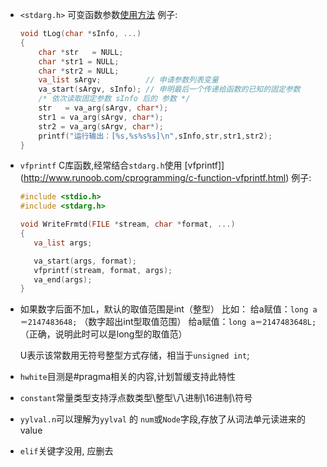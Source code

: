 - `<stdarg.h>` 可变函数参数[使用方法](http://www.runoob.com/cprogramming/c-standard-library-stdarg-h.html)
    例子:
    ```c++
    void tLog(char *sInfo, ...)
    {
        char *str   = NULL;
        char *str1 = NULL;
        char *str2 = NULL;
        va_list sArgv;          // 申请参数列表变量
        va_start(sArgv, sInfo); // 申明最后一个传递给函数的已知的固定参数
        /* 依次读取固定参数 sInfo 后的 参数 */
        str   = va_arg(sArgv, char*);
        str1 = va_arg(sArgv, char*);
        str2 = va_arg(sArgv, char*);
        printf("运行输出：[%s,%s%s%s]\n",sInfo,str,str1,str2);
    }
    ```

- `vfprintf` C库函数,经常结合`stdarg.h`使用 [vfprintf]](http://www.runoob.com/cprogramming/c-function-vfprintf.html)
    例子:
    ```c++
    #include <stdio.h>
    #include <stdarg.h>

    void WriteFrmtd(FILE *stream, char *format, ...)
    {
       va_list args;

       va_start(args, format);
       vfprintf(stream, format, args);
       va_end(args);
    }
    ```

- 如果数字后面不加L，默认的取值范围是int（整型）
    比如：
    给a赋值：`long a＝2147483648;` （数字超出int型取值范围）
    给a赋值：`long a＝2147483648L;`（正确，说明此时可以是long型的取值范）

    U表示该常数用无符号整型方式存储，相当于`unsigned int`;

- `hwhite`目测是#pragma相关的内容,计划暂缓支持此特性

- `constant`常量类型支持浮点数类型\整型\八进制\16进制\符号

- `yylval.n`可以理解为`yylval` 的 `num`或`Node`字段,存放了从词法单元读进来的value

- `elif`关键字没用, 应删去